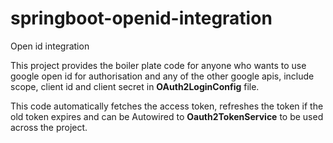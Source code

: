 # springboot-openid-integration
Open id integration

This project provides the boiler plate code for anyone who wants to use google open id for authorisation and any of the other google apis, include scope, client id and client secret in  **OAuth2LoginConfig** file.

This code automatically fetches the access token, refreshes the token if the old token expires and can be Autowired to **Oauth2TokenService** to be used across the project. 

